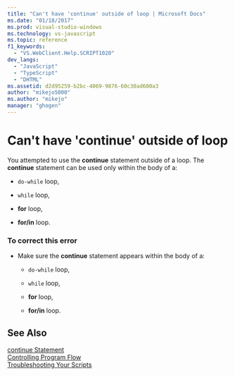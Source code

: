 ```yaml
---
title: "Can't have 'continue' outside of loop | Microsoft Docs"
ms.date: "01/18/2017"
ms.prod: visual-studio-windows
ms.technology: vs-javascript
ms.topic: reference
f1_keywords: 
  - "VS.WebClient.Help.SCRIPT1020"
dev_langs: 
  - "JavaScript"
  - "TypeScript"
  - "DHTML"
ms.assetid: d2d95259-b2bc-4069-9876-60c30ad600a3
author: "mikejo5000"
ms.author: "mikejo"
manager: "ghogen"
---
```

# Can't have 'continue' outside of loop
You attempted to use the **continue** statement outside of a loop. The **continue** statement can be used only within the body of a:  
  
- `do-while` loop,  
  
- `while` loop,  
  
- **for** loop,  
  
- **for/in** loop.  
  
### To correct this error  
  
- Make sure the **continue** statement appears within the body of a:  
  
  - `do-while` loop,  

  - `while` loop,  

  - **for** loop,  

  - **for/in** loop.  
  
## See Also  
 [continue Statement](../../javascript/reference/continue-statement-javascript.md)   
 [Controlling Program Flow](../../javascript/controlling-program-flow-javascript.md)   
 [Troubleshooting Your Scripts](../../javascript/advanced/troubleshooting-your-scripts-javascript.md)
